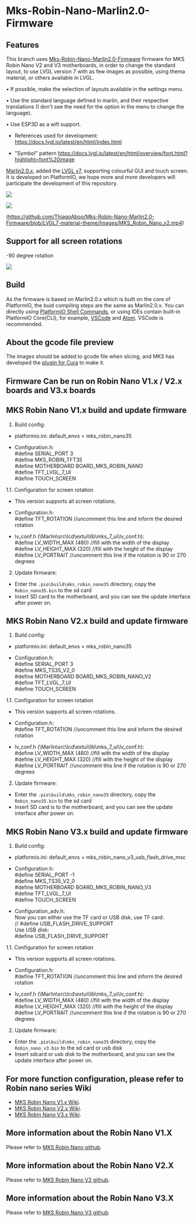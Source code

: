 # Mks-Robin-Nano-Marlin2.0-Firmware
## Features
This branch uses [Mks-Robin-Nano-Marlin2.0-Firmware](https://github.com/makerbase-mks/Mks-Robin-Nano-Marlin2.0-Firmware.git) firmware for MKS Robin Nano V2 and V3 motherboards, in order to change the standard layout, to use LVGL version 7 with as few images as possible, using thema material, or others available in LVGL.

• If possible, make the selection of layouts available in the settings menu.

• Use the standard language defined in marlin, and their respective translations (I don't see the need for the option in the menu to change the language).

• Use ESP3D as a wifi support.

- References used for development:
https://docs.lvgl.io/latest/en/html/index.html

- "Symbol" pattern
https://docs.lvgl.io/latest/en/html/overview/font.html?highlight=font%20image

 [Marlin2.0.x](https://github.com/MarlinFirmware/Marlin), added the [LVGL v7](https://github.com/lvgl/lvgl.git), supporting colourful GUI and touch screen. It is developed on PlatformIO, we hope more and more developers will participate the development of this repository.

![](https://github.com/ThiagoAboo/Mks-Robin-Nano-Marlin2.0-Firmware/blob/LVGL7-material-theme/Images/MKS_Robin_Nano_light.jpg)

![](https://github.com/ThiagoAboo/Mks-Robin-Nano-Marlin2.0-Firmware/blob/LVGL7-material-theme/Images/MKS_Robin_Nano_dark.jpg)

(https://github.com/ThiagoAboo/Mks-Robin-Nano-Marlin2.0-Firmware/blob/LVGL7-material-theme/Images/MKS_Robin_Nano_v2.mp4)

## Support for all screen rotations

-90 degree rotation

![](https://github.com/ThiagoAboo/Mks-Robin-Nano-Marlin2.0-Firmware/blob/LVGL7-material-theme/Images/MKS_Robin_Nano_dark_90.jpg)

## Build
As the firmware is based on Marlin2.0.x which is built on the core of PlatformIO, the buid compiling steps are the same as Marlin2.0.x. You can directly using [PlatformIO Shell Commands](https://docs.platformio.org/en/latest/core/installation.html#piocore-install-shell-commands), or using IDEs contain built-in PlatformIO Core(CLI), for example, [VSCode](https://docs.platformio.org/en/latest/integration/ide/vscode.html#ide-vscode) and [Atom](https://docs.platformio.org/en/latest/integration/ide/atom.html). VSCode is recommended.

## About the gcode file preview
The images should be added to gcode file when slicing, and MKS has developed the [plugin for Cura](https://github.com/makerbase-mks/mks-wifi-plugin) to make it.

## Firmware Can be run on Robin Nano V1.x / V2.x boards and V3.x boards
## MKS Robin Nano V1.x build and update firmware

1. Build config:
     
- platformio.ini: 
     default_envs = mks_robin_nano35    
     
- Configuration.h:  
     #define SERIAL_PORT 3  
     #define MKS_ROBIN_TFT35  
     #define MOTHERBOARD BOARD_MKS_ROBIN_NANO  
     #define TFT_LVGL_7_UI  
     #define TOUCH_SCREEN    
     
1.1. Configuration for screen rotation  
     
- This version supports all screen rotations.  
     
- Configuration.h:  
     #define TFT_ROTATION //uncomment this line and inform the desired rotation  
     
- lv_conf.h (\Marlin\src\lcd\extui\lib\mks_7_ui\lv_conf.h):  
     #define LV_WIDTH_MAX  (480) //fill with the width of the display  
     #define LV_HEIGHT_MAX (320) //fill with the height of the display  
     #define LV_PORTRAIT //uncomment this line if the rotation is 90 or 270 degrees  
     
2. Update firmware:
   
- Enter the `.pio\build\mks_robin_nano35` directory, copy the `Robin_nano35.bin` to the sd card
- Insert SD card to the motherboard, and you can see the update interface after power on.   

## MKS Robin Nano V2.x build and update firmware

1. Build config:
     
- platformio.ini: 
     default_envs = mks_robin_nano35    
     
- Configuration.h:   
     #define SERIAL_PORT 3  
     #define MKS_TS35_V2_0  
     #define MOTHERBOARD BOARD_MKS_ROBIN_NANO_V2     
     #define TFT_LVGL_7_UI  
     #define TOUCH_SCREEN    
     
1.1. Configuration for screen rotation  
     
- This version supports all screen rotations.  
     
- Configuration.h:  
     #define TFT_ROTATION //uncomment this line and inform the desired rotation  
     
- lv_conf.h (\Marlin\src\lcd\extui\lib\mks_7_ui\lv_conf.h):  
     #define LV_WIDTH_MAX  (480) //fill with the width of the display  
     #define LV_HEIGHT_MAX (320) //fill with the height of the display  
     #define LV_PORTRAIT //uncomment this line if the rotation is 90 or 270 degrees  
     
2. Update firmware:
   
- Enter the `.pio\build\mks_robin_nano35` directory, copy the `Robin_nano35.bin` to the sd card
- Insert SD card is to the motherboard, and you can see the update interface after power on.   

## MKS Robin Nano V3.x build and update firmware

1. Build config:
     
- platformio.ini: 
     default_envs = mks_robin_nano_v3_usb_flash_drive_msc
     
- Configuration.h:   
     #define SERIAL_PORT -1  
     #define MKS_TS35_V2_0  
     #define MOTHERBOARD BOARD_MKS_ROBIN_NANO_V3     
     #define TFT_LVGL_7_UI  
     #define TOUCH_SCREEN

- Configuration_adv.h:    
     Now you can either use the TF card or USB disk, use TF card:   
    // #define USB_FLASH_DRIVE_SUPPORT  
    Use USB disk:  
     #define USB_FLASH_DRIVE_SUPPORT    
     
1.1. Configuration for screen rotation  
     
- This version supports all screen rotations.  
     
- Configuration.h:  
     #define TFT_ROTATION //uncomment this line and inform the desired rotation  
     
- lv_conf.h (\Marlin\src\lcd\extui\lib\mks_7_ui\lv_conf.h):  
     #define LV_WIDTH_MAX  (480) //fill with the width of the display  
     #define LV_HEIGHT_MAX (320) //fill with the height of the display  
     #define LV_PORTRAIT //uncomment this line if the rotation is 90 or 270 degrees  
     
2. Update firmware:
   
- Enter the `.pio\build\mks_robin_nano35` directory, copy the `Robin_nano_v3.bin` to the sd card or usb disk
- Insert sdcard or usb disk to the motherboard, and you can see the update interface after power on.  

## For more function configuration, please refer to Robin nano series Wiki
- [MKS Robin Nano V1.x Wiki](https://github.com/makerbase-mks/MKS-Robin-Nano-V1.X/wiki). 
- [MKS Robin Nano V2.x Wiki](https://github.com/makerbase-mks/MKS-Robin-Nano-V2.X/wiki). 
- [MKS Robin Nano V3.x Wiki](https://github.com/makerbase-mks/MKS-Robin-Nano-V3.X/wiki).

## More information about the Robin Nano V1.X
Please refer to [MKS Robin Nano github](https://github.com/makerbase-mks/MKS-Robin-Nano-V1.X).

##  More information about the Robin Nano V2.X
Please refer to [MKS Robin Nano V2 github](https://github.com/makerbase-mks/MKS-Robin-Nano-V2).

##  More information about the Robin Nano V3.X
Please refer to [MKS Robin Nano V3 github](https://github.com/makerbase-mks/MKS-Robin-Nano-V3.X).

